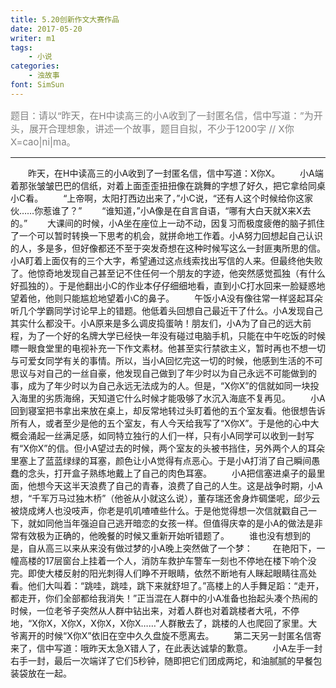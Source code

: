 ```yaml
---
title: 5.20创新作文大赛作品
date: 2017-05-20
writer: m1
tags: 
    - 小说
categories:
    - 浊故事
font: SimSun
---
```

<p style="color:grey;font-size:15px">题目：请以“昨天，在H中读高三的小A收到了一封匿名信，信中写道：”为开头，展开合理想象，讲述一个故事，题目自拟，不少于1200字 // X你X=cao|ni|ma。</p>

--- 
　　昨天，在H中读高三的小A收到了一封匿名信，信中写道：X你X。
　　小A端着那张皱皱巴巴的信纸，对着上面歪歪扭扭像在跳舞的字想了好久，把它拿给同桌小C看。
　　“上帝啊，太阳打西边出来了，”小C说，“还有人这个时候给你这家伙……你惹谁了？”
　　“谁知道，”小A像是在自言自语，“哪有大白天就X来X去的。”
　　大课间的时候，小A坐在座位上一动不动，因复习而极度疲倦的脑子抓住了一个可以暂时转换一下思考的机会，就拼命地工作着。小A努力回想起自己认识的人，多是多，但好像都还不至于突发奇想在这种时候写这么一封匪夷所思的信。小A盯着上面仅有的三个大字，希望通过这点线索找出写信的人来。但最终他失败了。他惊奇地发现自己甚至记不住任何一个朋友的字迹，他突然感觉孤独（有什么好孤独的）。于是他翻出小C的作业本仔仔细细地看，直到小C打水回来一脸疑惑地望着他，他则只能尴尬地望着小C的鼻子。
　　午饭小A没有像往常一样竖起耳朵听几个学霸同学讨论早上的错题。他低着头回想自己最近干了什么。小A发现自己其实什么都没干。小A原来是多么调皮捣蛋呐！朋友们，小A为了自己的远大前程，为了一个好的名牌大学已经快一年没有碰过电脑手机，只能在中午吃饭的时候瞟一眼食堂里的电视补充一下作文素材。他甚至实行禁欲主义，暂时再也不想一切与可爱女同学有关的事情。所以，当小A回忆完这一切的时候，他感到生活的不可思议与对自己的一丝自豪，他发现自己做到了年少时以为自己永远不可能做到的事，成为了年少时以为自己永远无法成为的人。但是，“X你X”的信就如同一块投入海里的劣质海绵，天知道它什么时候才能吸够了水沉入海底不复再见。
　　小A回到寝室把书拿出来放在桌上，却反常地转过头盯着他的五个室友看。他很想告诉所有人，或者至少是他的五个室友，有人今天给我写了“X你X”。于是他的心中大概会涌起一丝满足感，如同特立独行的人们一样，只有小A同学可以收到一封写有“X你X”的信。但小A望过去的时候，两个室友的头被书挡住，另外两个人的耳朵里塞上了蓝蓝绿绿的耳塞，颜色让小A觉得有点恶心。于是小A打消了自己瞬间愚蠢的念头，打开盒子熟练地戴上了自己的肉色耳塞。
　　小A把信塞进桌子的最里面，他想今天这半天浪费了自己的青春，浪费了自己的人生。这是战争时期，小A想，“千军万马过独木桥”（他爸从小就这么说），董存瑞还舍身炸碉堡呢，邱少云被烧成烤人也没吱声，你老是叽叽喳喳些什么。于是他觉得想一次信就戳自己一下，就如同他当年强迫自己逃开暗恋的女孩一样。但值得庆幸的是小A的做法是非常有效极为正确的，他晚餐的时候又重新开始听错题了。
　　谁也没有想到的是，自从高三以来从来没有做过梦的小A晚上突然做了一个梦：
　　在艳阳下，一幢高楼的17层窗台上挂着一个人，消防车救护车警车一刻也不停地在楼下响个没完。即使大楼反射的阳光刺得人们睁不开眼睛，依然不断地有人眯起眼睛往高处看。他们大叫着：“跳哇，跳哇，跳下来就舒坦了。”高楼上的人手舞足蹈：“走开，都走开，你们全部都给我消失！”正当混在人群中的小A准备也抬起头凑个热闹的时候，一位老爷子突然从人群中钻出来，对着人群也对着跳楼者大吼，不停地，“X你X，X你X，X你X，X你X……”人群散去了，跳楼的人也爬回了家里。大爷离开的时候“X你X”依旧在空中久久盘旋不愿离去。
　　第二天另一封匿名信寄来了，信中写道：哦昨天太急X错人了，在此表达诚挚的歉意。
　　小A左手一封右手一封，最后一次端详了它们5秒钟，随即把它们团成两坨，和油腻腻的早餐包装袋放在一起。